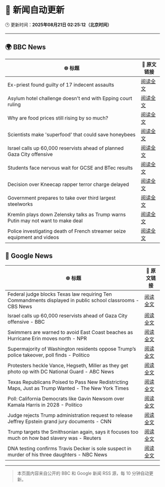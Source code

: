 # 🧠 新闻自动更新

🕒 更新时间：**2025年08月21日 02:25:12（北京时间）**

---

## 🌍 BBC News

| 🌐 标题 | 🔗 原文链接 |
|--------|-------------|
| Ex-priest found guilty of 17 indecent assaults | [阅读全文](https://www.bbc.com/news/articles/c20662dxl88o?at_medium=RSS&at_campaign=rss) |
| Asylum hotel challenge doesn't end with Epping court ruling | [阅读全文](https://www.bbc.com/news/articles/cly4v3pllgko?at_medium=RSS&at_campaign=rss) |
| Why are food prices still rising by so much? | [阅读全文](https://www.bbc.com/news/articles/cyvn9z3y78lo?at_medium=RSS&at_campaign=rss) |
| Scientists make 'superfood' that could save honeybees | [阅读全文](https://www.bbc.com/news/articles/c776kynn771o?at_medium=RSS&at_campaign=rss) |
| Israel calls up 60,000 reservists ahead of planned Gaza City offensive | [阅读全文](https://www.bbc.com/news/articles/c7417pl3ddpo?at_medium=RSS&at_campaign=rss) |
| Students face nervous wait for GCSE and BTec results | [阅读全文](https://www.bbc.com/news/articles/c4g64qedynlo?at_medium=RSS&at_campaign=rss) |
| Decision over Kneecap rapper terror charge delayed | [阅读全文](https://www.bbc.com/news/articles/c939v4kw2l4o?at_medium=RSS&at_campaign=rss) |
| Government prepares to take over third largest steelworks | [阅读全文](https://www.bbc.com/news/articles/cj0yd0829m4o?at_medium=RSS&at_campaign=rss) |
| Kremlin plays down Zelensky talks as Trump warns Putin may not want to make deal | [阅读全文](https://www.bbc.com/news/articles/cn92e52rpjxo?at_medium=RSS&at_campaign=rss) |
| Police investigating death of French streamer seize equipment and videos | [阅读全文](https://www.bbc.com/news/articles/cd0d31r423ko?at_medium=RSS&at_campaign=rss) |

## 📰 Google News

| 🌐 标题 | 🔗 原文链接 |
|--------|-------------|
| Federal judge blocks Texas law requiring Ten Commandments displayed in public school classrooms - CBS News | [阅读全文](https://news.google.com/rss/articles/CBMilgFBVV95cUxPaURCWkxXMkNJMVdOcnlQSGlKcW5CWXJoSXBmNXJjSzE4cDNRVTFrY1FPb1h1aTJhY2tvU0RaOWV4ZkFvRmlkNzFDT2FCcTZwOU5zVDgtRzFENXN3RnI4T2RHWU9VWTJDNFhSVGFYS1NHaDc4NlA4WjF6VFlieWluMGxENEdBOUJKLW8xRVQ5WmVEdDlIZ3c?oc=5) |
| Israel calls up 60,000 reservists ahead of Gaza City offensive - BBC | [阅读全文](https://news.google.com/rss/articles/CBMiWkFVX3lxTE1wM2wwaU43TDdTSTg2Sl9lcmI2b0t0N25xMG1yUndlTUFaUENQVXJ6SlRrWS1LUmJ6TnpUZ2xfM1U2X1Nob2tzTWdxUUlVTF9oRmJ6djhGeGZid9IBX0FVX3lxTFBQckhNRFhkYUkzZ09FVTB4Z0lGbVVaXzg1MDNpYk5VQS1PcjdDMEp3SGJTdjVDR3BGN1dTMTJITExNVndtRll2Mm1QQUxIX21mLUJ5QVBFWG1EN194VFlv?oc=5) |
| Swimmers are warned to avoid East Coast beaches as Hurricane Erin moves north - NPR | [阅读全文](https://news.google.com/rss/articles/CBMimwFBVV95cUxOTHR1NlktOXVBUzhLNGhUelh1TTl1MWZqSjNvOERRQlFHNHRCUjY0bVRiN3dESzJMckt3NnV6OVdOWE83VjQyYjQzRVVERnFaeVFFVjBmc0R6VUJ5eHlTMDBiX2hBaGZ1ZjVCMHRDOHBadi0tZ3dYNHhHdjRfUkRWTkkyLVM4SFMxTi11Y1k4bEh6UVBzaFFYajBZTQ?oc=5) |
| Supermajority of Washington residents oppose Trump’s police takeover, poll finds - Politico | [阅读全文](https://news.google.com/rss/articles/CBMiekFVX3lxTE1tNkVadDU0QXV4ZHBNMnluMVVYeDh4NE9UbU1wdkRPSnRFVGptdDQwLXppVVlmRjZDcjRWN2VCWnJKd1BFdjJFY2pKZE5keGswY0QyMm1KclBjWm1BMjIwNEluTGQyY3RzRlNtdV9VakVITGZicGpfQ2dR?oc=5) |
| Protesters heckle Vance, Hegseth, Miller as they get photo op with DC National Guard - ABC News | [阅读全文](https://news.google.com/rss/articles/CBMiowFBVV95cUxPRk5OSjF0UWUtNFRnRl8tNFR4eVJUUEtTbzFJb1BCU0xDZnZzUHVXcEdJbmZ3ODVoTGE1SU9NNm9VRnVlT2sybDE2RGlZN3hKb1g1R3J0UG5PSHdJbnV4Rkt2RlBDTlNHdkRWUnd6aHJnY1NidmI5b0R2bGU3Wm9IRVVqQkdkWjA4dGJrbXNLamJsb1dnQWdQZjFzYnZzSWVjTVYw0gGoAUFVX3lxTFB4RWViMlltaE9wQmp2cFFybVM0VVJVV0FrUXBSVXVTVlN6eHRBQ21Cb3FQY2VPLW83cU81cVRxZXRmLWVId09nOHQzQ2ZuNEdZZVdwTVhwbUlRcHFScDF3ZlZaS2IteXVsVlhDWEhMMzZlRGVQdE1scE1BTGdWY1doR1puSTlTZ0tVSWc0WkVoNGxNeFVzSjJkNHMyeU1LNTlyd21XQUNyYw?oc=5) |
| Texas Republicans Poised to Pass New Redistricting Maps, Just as Trump Wanted - The New York Times | [阅读全文](https://news.google.com/rss/articles/CBMikgFBVV95cUxQcC1TcEhGS05BTjBtM1ViVm80cUFkaUc5YU5aaEpNY2tGSUVXZmhjVjQzeVMyd01rSmxMbE5XaWVucnBjVDFMQ3A5U19qbmtGVWNlU3ZtM1BMWDF4RkhIaFNBY0t0ck13cWVXN0stc0dlTkhNd2Y2M1hpb3F1SWlpMmdFTm94SFBGUkdwZTRIWW90UQ?oc=5) |
| Poll: California Democrats like Gavin Newsom over Kamala Harris in 2028 - Politico | [阅读全文](https://news.google.com/rss/articles/CBMijAFBVV95cUxQcnNEdTZUSGttTE5lZDFReC1pdGN2V3JfazFxQ2VWQ0UzNDBHb0hGR0g5TldEVnhCRjlINHBtSnBCZ2ZEWldJbExDRUJURlRiUU1jbEhrdUlVMnJLaGNXWlQ2NlR6VkMzUUlJb3lXb2ZLVmxvRFFjUUI0eGtSX1gyQTA4akFGWUZJb0J2LQ?oc=5) |
| Judge rejects Trump administration request to release Jeffrey Epstein grand jury documents - CNN | [阅读全文](https://news.google.com/rss/articles/CBMimAFBVV95cUxPNXVRNWdVeU5PUXBFNVozUkUwOEdSU0ZzY25CaklRaUVzclVDMk10cEFySXk5VTVvSUkteEs2a3lDTHhfRXllRXJ0aUlfTGlLY1gzVy12V3hsVjJkZFh3cEtQZ0lHRzYwcUs4alpkNkZuV25tWjFKV3hWQS1rN183TElmeDB0czduWjZXLWJzTVhvMVFUTGplRdIBngFBVV95cUxOSW9zYzVyTFZFSXNaVnN6Y2pWN0hGS2NPM1lpdDZWV29VTWFockp2OEtQSHZVUEx0VXZMNktQTk1VaVh0RjRIUHItU0RBak1RTXoyZVB2N0ZXUkNneVRMVXdZNjJnRkVwRDh1Vm5fLThqUWZGLXMwaFljSUJTbzBaS21JSk01OWplQjlJMHBsTkNhaXd3QTZ3aHREdFE3dw?oc=5) |
| Trump targets the Smithsonian again, says it focuses too much on how bad slavery was - Reuters | [阅读全文](https://news.google.com/rss/articles/CBMivgFBVV95cUxONzI0RGZLckJFcHVJNm5JSGZ6YVV2QjRrTTdHUjBWTGpwdnY2SjY0T0k2azA3VV9JUlZBQU9oV2NYcVRNaFhyZnZaN1RfNG1oeWVyRlFHUm5reFJEQzk3dnc5b3J3OE9MTm1EVldaSlV6UlZwVDJING1wTk5JUXIya0tKZFMyNUZUWHFNTGllWUFVa3BCZHZMRkZ3eWNLU1NMbXMybjU1NGJoM0pYUEF2MHlZV0FRNGxQU2xzQ2tR?oc=5) |
| DNA testing confirms Travis Decker is sole suspect in murder of his three daughters - NBC News | [阅读全文](https://news.google.com/rss/articles/CBMiugFBVV95cUxPbFhoTmR6MmpSR0lBOTFGeG14WjVhUXlFVE9RbDh3QmNjZGxfU2lXdU5Kb0VsWmstTVY1WmdLeWFDZDZ5c2wyOVR4TXhrNWZ1cXBITWt0blZac0QtYzk2dWJ6d2toemxjNGVUN3dGNkYtR3FrM1UxZi1vNGFOYzlaYTlSckcxWC1YdEQ4a1dmUFB0R0RRSWpfWXVCUG1aOTBhdHRJMGJBVl9aeWpZTEJpSlRtcWhYQmpTZ0HSAVZBVV95cUxQdkdJWTYya2N2OV9oWjdaNHZ1blJ2S2QzSzdDSklmSldKWU1mVUpaVGl2TjJUeV9zQlNpdmZQZkJzdGZZakVMZjhselBWQjg2VGlVb3FCZw?oc=5) |

---
> 本页面内容来自公开的 BBC 和 Google 新闻 RSS 源，每 10 分钟自动更新。